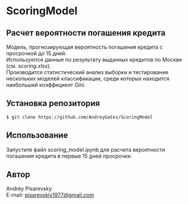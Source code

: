 # ScoringModel
## Расчет вероятности погашения кредита

Модель, прогнозирующая вероятность погашения кредита с просрочкой до 15 дней.<br>
Используются данные по результату выданных кредитов по Москве (см. <i>scoring.xlsx</i>).<br>
Производится статистический анализ выборки и тестирование нескольких моделей классификации, среди которых находится наибольший коэффициент Gini.

## Установка репозитория
```
$ git clone https://github.com/AndreyGates/ScoringModel
```

## Использование
Запустите файл scoring_model.ipynb для расчета вероятности погашения кредита в первые 15 дней просрочки.

## Автор
Andrey Pisarevsky\
E-mail: pisarevskiy1977@gmail.com

